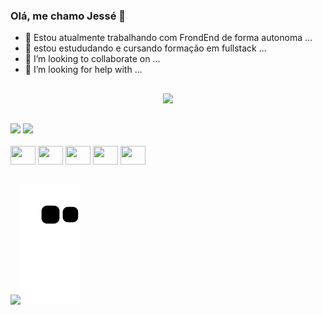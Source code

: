 ### Olá, me chamo Jessé 👋


- 🔭 Estou atualmente trabalhando com FrondEnd de forma autonoma ...
- 🌱 estou estududando e cursando formação em fullstack ...
- 👯 I’m looking to collaborate on ...
- 🤔 I’m looking for help with ...
##

<div align="center">
<img src="https://i.giphy.com/media/ZVik7pBtu9dNS/giphy.gif"/>
</div>

##
<div>
<img height="180em" src="https://github-readme-stats.vercel.app/api?username=keyboardLynx&show_icons=true&theme=dracula&include_all_commits=true&count_private=true"/>
  <img src="https://media.giphy.com/media/NEvPzZ8bd1V4Y/giphy.gif">
</div>

<div style="display: inline_block"><br>
  <img height ="30" width="40" src="https://cdn.jsdelivr.net/gh/devicons/devicon/icons/html5/html5-original.svg" />
  <img height ="30" width="40"  src="https://cdn.jsdelivr.net/gh/devicons/devicon/icons/css3/css3-original.svg" />
  <img height ="30" width="40" src="https://cdn.jsdelivr.net/gh/devicons/devicon/icons/javascript/javascript-original.svg" />
  <img height ="30" width="40" src="https://cdn.jsdelivr.net/gh/devicons/devicon/icons/typescript/typescript-original.svg" />
  <img height ="30" width="40" src="https://cdn.jsdelivr.net/gh/devicons/devicon/icons/ruby/ruby-plain-wordmark.svg" />
  
                  
 </div>
 
 ##
 
 <div>
  <a href="https://www.youtube.com/watch?v=TsaLQAetPLU" target="_blank"><img src="https://img.shields.io/badge/-Ruby%20on%20Rails-CC0000?logo=ruby%20on%20rails&logoColor=white&style=for-the-badge"

![Snake animation](https://github.com/keyboardLynx/keyboardLynx/blob/output/github-contribution-grid-snake.svg)  
                                                                             
</div>
